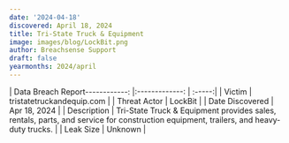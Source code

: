 ```yaml
---
date: '2024-04-18'
discovered: April 18, 2024
title: Tri-State Truck & Equipment
image: images/blog/LockBit.png
author: Breachsense Support
draft: false
yearmonths: 2024/april
---
```


| Data Breach Report------------:     |:-------------:    | :-----:|
| Victim      | tristatetruckandequip.com      | 
| Threat Actor      | LockBit      | 
| Date Discovered      | Apr 18, 2024      | 
| Description      | Tri-State Truck & Equipment provides sales, rentals, parts, and service for construction equipment, trailers, and heavy-duty trucks.      | 
| Leak Size      | Unknown      | 

